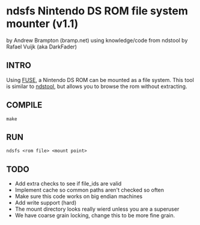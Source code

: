 # ndsfs Nintendo DS ROM file system mounter (v1.1)
 by Andrew Brampton (bramp.net)
 using knowledge/code from ndstool by Rafael Vuijk (aka DarkFader)

## INTRO

Using [FUSE][1], a Nintendo DS ROM can be mounted as a file system. This tool is
similar to [ndstool][2], but allows you to browse the rom without extracting.

## COMPILE

    make

## RUN

    ndsfs <rom file> <mount point>

## TODO
 * Add extra checks to see if file_ids are valid
 * Implement cache so common paths aren't checked so often
 * Make sure this code works on big endian machines
 * Add write support (hard)
 * The mount directory looks really wierd unless you are a superuser
 * We have coarse grain locking, change this to be more fine grain.


[1]: http://fuse.sourceforge.net/
[2]: http://www.darkfader.net/ds/
